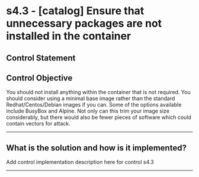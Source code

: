 # s4.3 - \[catalog\] Ensure that unnecessary packages are not installed in the container

## Control Statement

## Control Objective

You should not install anything within the container that is not required.     You should consider using a minimal base image rather than the standard Redhat/Centos/Debian images if you can. Some of the options available include BusyBox and Alpine.    Not only can this trim your image size considerably, but there would also be fewer pieces of software which could contain vectors for attack.

______________________________________________________________________

## What is the solution and how is it implemented?

Add control implementation description here for control s4.3

______________________________________________________________________

